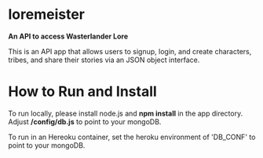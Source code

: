 # loremeister
**An API to access Wasterlander Lore**

This is an API app that allows users to signup, login, and create characters, tribes, and share their stories via an JSON object interface.

How to Run and Install
======================
To run locally, please install node.js and **npm install** in the app directory. Adjust **/config/db.js** to point to your mongoDB.

To run in an Hereoku container, set the heroku environment of 'DB_CONF' to point to your mongoDB. 